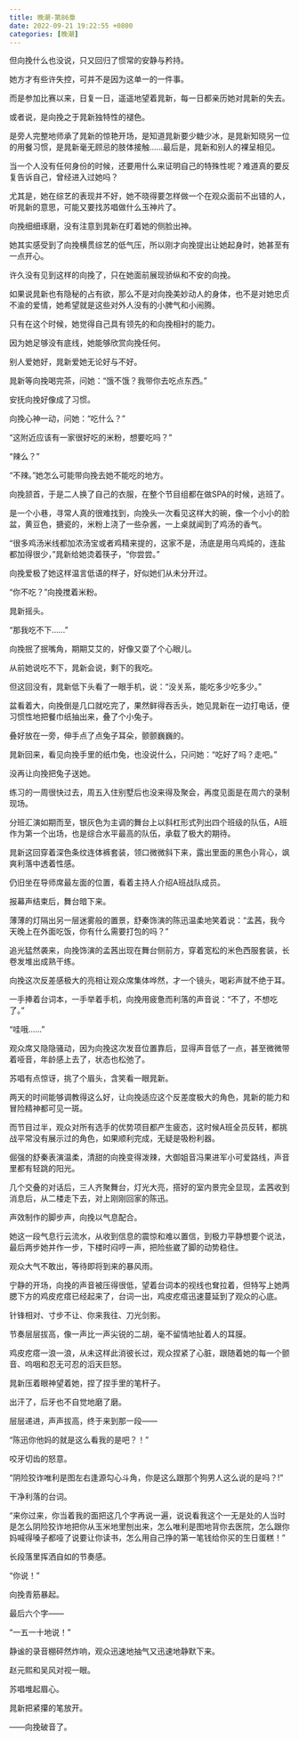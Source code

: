 ```yaml
---
title: 晚潮-第86章
date: 2022-09-21 19:22:55 +0800
categories: [晚潮]
---
```


但向挽什么也没说，只又回归了惯常的安静与矜持。

她方才有些许失控，可并不是因为这单一的一件事。

而是参加比赛以来，日复一日，遥遥地望着晁新，每一日都亲历她对晁新的失去。

或者说，是向挽之于晁新独特性的褪色。

是旁人完整地师承了晁新的惊艳开场，是知道晁新要少糖少冰，是晁新知晓另一位的用餐习惯，是晁新毫无顾忌的肢体接触……最后是，晁新和别人的裸呈相见。

当一个人没有任何身份的时候，还要用什么来证明自己的特殊性呢？难道真的要反复告诉自己，曾经进入过她吗？

尤其是，她在综艺的表现并不好，她不晓得要怎样做一个在观众面前不出错的人，听晁新的意思，可能又要找苏唱做什么玉神片了。

向挽细细琢磨，没有注意到晁新在盯着她的侧脸出神。

她其实感受到了向挽横贯综艺的低气压，所以刚才向挽提出让她起身时，她甚至有一点开心。

许久没有见到这样的向挽了，只在她面前展现骄纵和不安的向挽。

如果说晁新也有隐秘的占有欲，那么不是对向挽美妙动人的身体，也不是对她忠贞不渝的爱情，她希望就是这些对外人没有的小脾气和小闹腾。

只有在这个时候，她觉得自己具有领先的和向挽相衬的能力。

因为她足够没有底线，她能够欣赏向挽任何。

别人爱她好，晁新爱她无论好与不好。

晁新等向挽喝完茶，问她：“饿不饿？我带你去吃点东西。”

安抚向挽好像成了习惯。

向挽心神一动，问她：“吃什么？”

“这附近应该有一家很好吃的米粉，想要吃吗？”

“辣么？”

“不辣。”她怎么可能带向挽去她不能吃的地方。

向挽颔首，于是二人换了自己的衣服，在整个节目组都在做SPA的时候，逃班了。

是一个小巷，寻常人真的很难找到，向挽头一次看见这样大的碗，像一个小小的脸盆，黄豆色，搪瓷的，米粉上浇了一些杂酱，一上桌就闻到了鸡汤的香气。

“很多鸡汤米线都加浓汤宝或者鸡精来提的，这家不是，汤底是用乌鸡炖的，连盐都加得很少，”晁新给她烫着筷子，“你尝尝。”

向挽爱极了她这样温言低语的样子，好似她们从未分开过。

“你不吃？”向挽搅着米粉。

晁新摇头。

“那我吃不下……”

向挽抿了抿嘴角，期期艾艾的，好像又耍了个心眼儿。

从前她说吃不下，晁新会说，剩下的我吃。

但这回没有，晁新低下头看了一眼手机，说：“没关系，能吃多少吃多少。”

盆看着大，向挽倒是几口就吃完了，果然鲜得吞舌头，她见晁新在一边打电话，便习惯性地把餐巾纸抽出来，叠了个小兔子。

叠好放在一旁，伸手点了点兔子耳朵，颤颤巍巍的。

晁新回来，看见向挽手里的纸巾兔，也没说什么，只问她：“吃好了吗？走吧。”

没再让向挽把兔子送她。

练习的一周很快过去，周五入住别墅后也没来得及聚会，再度见面是在周六的录制现场。

分班汇演如期而至，银灰色为主调的舞台上以斜杠形式列出四个班级的队伍，A班作为第一个出场，也是综合水平最高的队伍，承载了极大的期待。

晁新这回穿着深色条纹连体裤套装，领口微微斜下来，露出里面的黑色小背心，飒爽利落中透着性感。

仍旧坐在导师席最左面的位置，看着主持人介绍A班战队成员。

报幕声结束后，舞台暗下来。

薄薄的灯隔出另一层迷雾般的置景，舒秦饰演的陈迅温柔地笑着说：“孟茜，我今天晚上在外面吃饭，你有什么需要打包的吗？”

追光猛然袭来，向挽饰演的孟茜出现在舞台侧前方，穿着宽松的米色西服套装，长卷发堆出成熟干练。

向挽这次反差感极大的亮相让观众席集体哗然，才一个镜头，喝彩声就不绝于耳。

一手捧着台词本，一手举着手机，向挽用疲惫而利落的声音说：“不了，不想吃了。”

“哇哦……”

观众席又隐隐骚动，因为向挽这次发音位置靠后，显得声音低了一点，甚至微微带着哑音，年龄感上去了，状态也松弛了。

苏唱有点惊讶，挑了个眉头，含笑看一眼晁新。

两天的时间能够调教得这么好，让向挽适应这个反差度极大的角色，晁新的能力和冒险精神都可见一斑。

而节目过半，观众对所有选手的优势项目都产生疲态，这时候A班全员反转，都挑战平常没有展示过的角色，如果顺利完成，无疑是吸粉利器。

倔强的舒秦表演温柔，清甜的向挽变得泼辣，大御姐音冯果进军小可爱路线，声音里都有轻跳的阳光。

几个交叠的对话后，三人齐聚舞台，灯光大亮，搭好的室内景完全显现，孟茜收到消息后，从二楼走下去，对上刚刚回家的陈迅。

声效制作的脚步声，向挽以气息配合。

她这一段气息行云流水，从收到信息的震惊和难以置信，到极力平静想要个说法，最后两步她并作一步，下楼时闷哼一声，把险些崴了脚的动势稳住。

观众大气不敢出，等待即将到来的暴风雨。

宁静的开场，向挽的声音被压得很低，望着台词本的视线也耷拉着，但特写上她两腮下方的鸡皮疙瘩已经起来了，台词一出，鸡皮疙瘩迅速蔓延到了观众的心底。

针锋相对、寸步不让、你来我往、刀光剑影。

节奏层层拔高，像一声比一声尖锐的二胡，毫不留情地扯着人的耳膜。

鸡皮疙瘩一浪一浪，从未这样此消彼长过，观众捏紧了心脏，跟随着她的每一个颤音、呜咽和忍无可忍的滔天巨怒。

晁新压着眼神望着她，捏了捏手里的笔杆子。

出汗了，后牙也不自觉地磨了磨。

层层递进，声声拔高，终于来到那一段——

“陈迅你他妈的就是这么看我的是吧？！”

咬牙切齿的怒意。

“阴险狡诈唯利是图左右逢源勾心斗角，你是这么跟那个狗男人这么说的是吗？!”

干净利落的台词。

“来你过来，你当着我的面把这几个字再说一遍，说说看我这个一无是处的人当时是怎么阴险狡诈地把你从玉米地里刨出来，怎么唯利是图地背你去医院，怎么跟你妈喊得嗓子都哑了说要让你读书，怎么用自己挣的第一笔钱给你买的生日蛋糕！”

长段落里挥洒自如的节奏感。

“你说！”

向挽青筋暴起。

最后六个字——

“一五一十地说！”

静谧的录音棚砰然炸响，观众迅速地抽气又迅速地静默下来。

赵元熙和吴风对视一眼。

苏唱堆起眉心。

晁新把紧攥的笔放开。

——向挽破音了。

